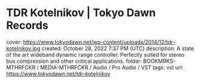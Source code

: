 # TDR Kotelnikov | Tokyo Dawn Records

cover: https://www.tokyodawn.net/wp-content/uploads/2014/12/tdr-kotelnikov.jpg
created: October 28, 2022 7:37 PM (UTC)
description: A state of the art wideband dynamic range controller. Perfectly suited for stereo bus compression and other critical applications.
folder: BOOKMRKS-MTHRFCKR / MEDIA-MTHRFCKR / Audio / Pro Audio / VST
tags: vst
url: https://www.tokyodawn.net/tdr-kotelnikov